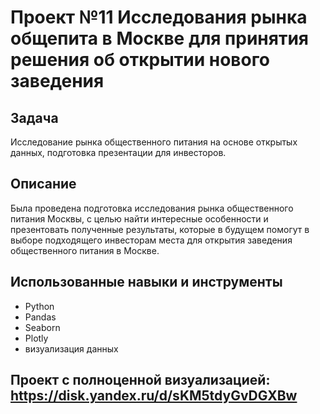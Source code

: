 # Проект №11 Исследования рынка общепита в Москве для принятия решения об открытии нового заведения
## Задача
Исследование рынка общественного питания на основе открытых данных, подготовка презентации для инвесторов.
## Описание
Была проведена подготовка исследования рынка общественного питания Москвы, с целью найти интересные особенности и презентовать полученные результаты, которые в будущем помогут в выборе подходящего инвесторам места для открытия заведения общественного питания в Москве.
## Использованные навыки и инструменты
  - Python
  - Pandas
  - Seaborn
  - Plotly
  - визуализация данных
## Проект с полноценной визуализацией: https://disk.yandex.ru/d/sKM5tdyGvDGXBw
